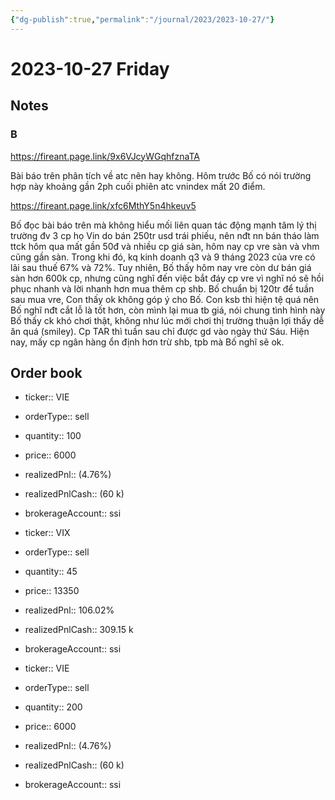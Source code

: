 ```yaml
---
{"dg-publish":true,"permalink":"/journal/2023/2023-10-27/"}
---
```


# 2023-10-27 Friday

## Notes

### B

<https://fireant.page.link/9x6VJcyWGqhfznaTA>

Bài báo trên phân tích về atc nên hay không. Hôm trước Bố có nói trường hợp này khoảng gần 2ph cuối phiên atc vnindex mất 20 điểm.

<https://fireant.page.link/xfc6MthY5n4hkeuv5>

Bố đọc bài báo trên mà không hiểu mối liên quan tác động mạnh tâm lý thị trường đv 3 cp họ Vin do bán 250tr usd trái phiếu, nên nđt nn bán tháo làm ttck hôm qua mất gần 50đ và nhiều cp giá sàn, hôm nay cp vre sàn và vhm cũng gần sàn. Trong khi đó, kq kinh doanh q3 và 9 tháng 2023 của vre có lãi sau thuế 67% và 72%. Tuy nhiên, Bố thấy hôm nay vre còn dư bán giá sàn hơn 600k cp, nhưng cũng nghĩ đến việc bắt đáy cp vre vì nghĩ nó sẽ hồi phục nhanh và lời nhanh hơn mua thêm cp shb. Bố chuẩn bị 120tr để tuần sau mua vre, Con thấy ok không góp ý cho Bố. Con ksb thì hiện tệ quá nên Bố nghĩ nđt cắt lỗ là tốt hơn, còn mình lại mua tb giá, nói chung tình hình này Bố thấy ck khó chơi thật, không như lúc mới chơi thị trường thuận lợi thấy dễ ăn quá (smiley).
Cp TAR thì tuần sau chỉ được gd vào ngày thứ Sáu.
Hiện nay, mấy cp ngân hàng ổn định hơn trừ shb, tpb mà Bố nghĩ sẽ ok.

## Order book

- ticker:: VIE
- orderType:: sell
- quantity:: 100
- price:: 6000
- realizedPnl:: (4.76%)
- realizedPnlCash:: (60 k)
- brokerageAccount:: ssi

- ticker:: VIX
- orderType:: sell
- quantity:: 45
- price:: 13350
- realizedPnl:: 106.02%
- realizedPnlCash:: 309.15 k
- brokerageAccount:: ssi

- ticker:: VIE
- orderType:: sell
- quantity:: 200
- price:: 6000
- realizedPnl:: (4.76%)
- realizedPnlCash:: (60 k)
- brokerageAccount:: ssi
